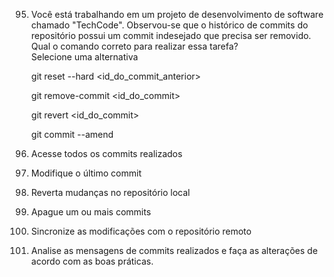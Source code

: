 95. Você está trabalhando em um projeto de desenvolvimento de software chamado "TechCode". Observou-se que o histórico de commits do repositório possui um commit indesejado que precisa ser removido.  
    Qual o comando correto para realizar essa tarefa?  
    Selecione uma alternativa  

    git reset --hard <id_do_commit_anterior>  

    git remove-commit <id_do_commit>  

    git revert <id_do_commit>  

    git commit --amend  

96. Acesse todos os commits realizados  


97. Modifique o último commit  


98. Reverta mudanças no repositório local  


99. Apague um ou mais commits  


100. Sincronize as modificações com o repositório remoto  


101. Analise as mensagens de commits realizados e faça as alterações de acordo com as boas práticas.  

